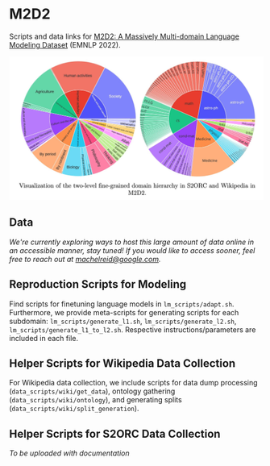 # M2D2

Scripts and data links for [M2D2: A Massively Multi-domain Language Modeling Dataset](https://machelreid.github.io/resources/reid22_m2d2.pdf) (EMNLP 2022).

![m2d2 pie chart](./m2d2.jpg)

## Data
*We're currently exploring ways to host this large amount of data online in an accessible manner, stay tuned! If you would like to access sooner, feel free to reach out at [machelreid@google.com](mailto:machelreid@google.com).*


## Reproduction Scripts for Modeling

Find scripts for finetuning language models in `lm_scripts/adapt.sh`. Furthermore, we provide meta-scripts for generating scripts for each subdomain: `lm_scripts/generate_l1.sh`, `lm_scripts/generate_l2.sh`, `lm_scripts/generate_l1_to_l2.sh`. Respective instructions/parameters are included in each file.

## Helper Scripts for Wikipedia Data Collection
For Wikipedia data collection, we include scripts for data dump processing (`data_scripts/wiki/get_data`), ontology gathering (`data_scripts/wiki/ontology`), and generating splits (`data_scripts/wiki/split_generation`).

## Helper Scripts for S2ORC Data Collection

*To be uploaded with documentation*
